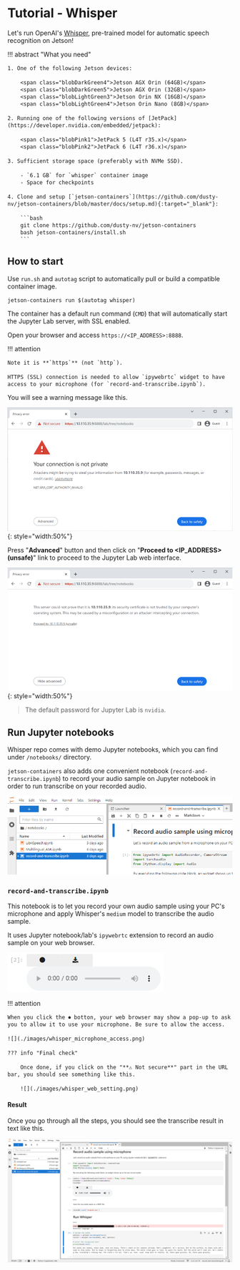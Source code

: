 # Tutorial - Whisper

Let's run OpenAI's [Whisper](https://github.com/openai/whisper), pre-trained model for automatic speech recognition on Jetson!

!!! abstract "What you need"

    1. One of the following Jetson devices:

        <span class="blobDarkGreen4">Jetson AGX Orin (64GB)</span>
        <span class="blobDarkGreen5">Jetson AGX Orin (32GB)</span>
        <span class="blobLightGreen3">Jetson Orin NX (16GB)</span>
        <span class="blobLightGreen4">Jetson Orin Nano (8GB)</span>

    2. Running one of the following versions of [JetPack](https://developer.nvidia.com/embedded/jetpack):

        <span class="blobPink1">JetPack 5 (L4T r35.x)</span>
        <span class="blobPink2">JetPack 6 (L4T r36.x)</span>

    3. Sufficient storage space (preferably with NVMe SSD).

        - `6.1 GB` for `whisper` container image
        - Space for checkpoints

    4. Clone and setup [`jetson-containers`](https://github.com/dusty-nv/jetson-containers/blob/master/docs/setup.md){:target="_blank"}:
    
		```bash
		git clone https://github.com/dusty-nv/jetson-containers
		bash jetson-containers/install.sh
		``` 

## How to start

Use `run.sh` and `autotag` script to automatically pull or build a compatible container image.

```
jetson-containers run $(autotag whisper)
```

The container has a default run command (`CMD`) that will automatically start the Jupyter Lab server, with SSL enabled.

Open your browser and access `https://<IP_ADDRESS>:8888`.

!!! attention

    Note it is **`https`** (not `http`).

    HTTPS (SSL) connection is needed to allow `ipywebrtc` widget to have access to your microphone (for `record-and-transcribe.ipynb`).


You will see a warning message like this.

![](./images/Chrome_ERR_CERT.png){: style="width:50%"}

Press "**Advanced**" button and then click on "**Proceed to <IP_ADDRESS> (unsafe)**" link to proceed to the Jupyter Lab web interface.

![](./images/Chrome_ERR_CERT_after_advanced.png){: style="width:50%"}

> The default password for Jupyter Lab is `nvidia`.

## Run Jupyter notebooks

Whisper repo comes with demo Jupyter notebooks, which you can find under `/notebooks/` directory.

`jetson-containers` also adds one convenient notebook (`record-and-transcribe.ipynb`) to record your audio sample on Jupyter notebook in order to run transcribe on your recorded audio. 

![](./images/whisper_jupyterlab_notebooks.png)

### `record-and-transcribe.ipynb`

This notebook is to let you record your own audio sample using your PC's microphone and apply Whisper's `medium` model to transcribe the audio sample.

It uses Jupyter notebook/lab's `ipywebrtc` extension to record an audio sample on your web browser.

![](./images/whisper_ipywebrtc_widget.png)

!!! attention

    When you click the ⏺ botton, your web browser may show a pop-up to ask you to allow it to use your microphone. Be sure to allow the access.

    ![](./images/whisper_microphone_access.png)

    ??? info "Final check"
    
        Once done, if you click on the "**⚠ Not secure**" part in the URL bar, you should see something like this.

        ![](./images/whisper_web_setting.png)

#### Result

Once you go through all the steps, you should see the transcribe result in text like this.

![](./images/whisper_transcribe_result.png)